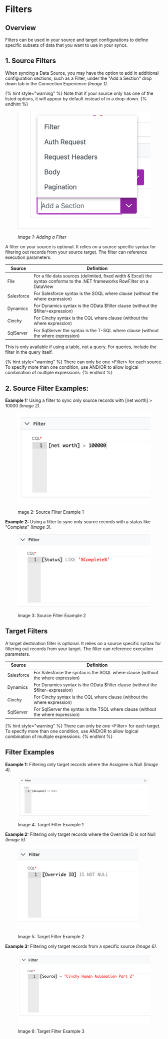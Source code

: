 # Filters

## Overview

Filters can be used in your source and target configurations to define specific subsets of data that you want to use in your syncs.

## 1. Source Filters

When syncing a Data Source, you may have the option to add in additional configuration sections, such as a Filter, under the "Add a Section" drop down tab in the Connection Experience _(Image 1)._

{% hint style="warning" %}
Note that if your source only has one of the listed options, it will appear by default instead of in a drop-down.
{% endhint %}

<figure><img src="../../../.gitbook/assets/image (332).png" alt=""><figcaption><p><em>Image 1: Adding a Filter</em></p></figcaption></figure>

A filter on your source is optional. It relies on a source specific syntax for filtering out records from your source target. The filter can reference execution parameters.

| Source     | Definition                                                                                                                  |
| ---------- | --------------------------------------------------------------------------------------------------------------------------- |
| File       | For a file data sources (delimited, fixed width & Excel) the syntax conforms to the .NET frameworks RowFilter on a DataView |
| Salesforce | For Salesforce syntax is the SOQL where clause (without the where expression)                                               |
| Dynamics   | For Dynamics syntax is the OData $filter clause (without the $filter=expression)                                            |
| Cinchy     | For Cinchy syntax is the CQL where clause (without the where expression)                                                    |
| SqlServer  | For SqlServer the syntax is the T-SQL where clause (without the where expression)                                           |

This is only available if using a table, not a query. For queries, include the filter in the query itself.&#x20;

{% hint style="warning" %}
There can only be one \<Filter>  for each source. To specify more than one condition, use AND/OR to allow logical combination of multiple expressions.
{% endhint %}

## 2. Source Filter Examples:

**Example 1:** Using a filter to sync only source records with \[net worth] > 10000 _(Image 2)._

<figure><img src="../../../.gitbook/assets/image (496).png" alt=""><figcaption><p>mage 2: Source Filter Example 1</p></figcaption></figure>

**Example 2:** Using a filter to sync only source records with a status like "Complete" _(Image 3)._

<figure><img src="../../../.gitbook/assets/image (227).png" alt=""><figcaption><p>Image 3: Source Filter Example 2</p></figcaption></figure>

## Target Filters

A target destination filter is optional. It relies on a source specific syntax for filtering out records from your target. The filter can reference execution parameters.

| Source     | Definition                                                                        |
| ---------- | --------------------------------------------------------------------------------- |
| Salesforce | For Salesforce the syntax is the SOQL where clause (without the where expression) |
| Dynamics   | For Dynamics syntax is the OData $filter clause (without the $filter=expression)  |
| Cinchy     | For Cinchy syntax is the CQL where clause (without the where expression)          |
| SqlServer  | For SqlServer the syntax is the TSQL where clause (without the where expression)  |

{% hint style="warning" %}
There can only be one \<Filter>  for each target. To specify more than one condition, use AND/OR to allow logical combination of multiple expressions.
{% endhint %}

## Filter Examples

**Example 1:** Filtering only target records where the Assignee is Null _(Image 4)._

<figure><img src="../../../.gitbook/assets/image (125).png" alt=""><figcaption><p>Image 4: Target Filter Example 1</p></figcaption></figure>

**Example 2:** Filtering only target records where the Override ID is not Null _(Image 5)._

<figure><img src="../../../.gitbook/assets/image (273).png" alt=""><figcaption><p>Image 5: Target Filter Example 2</p></figcaption></figure>

**Example 3:** Filtering only target records from a specific source _(Image 6)._

<figure><img src="../../../.gitbook/assets/image (271).png" alt=""><figcaption><p>Image 6: Target Filter Example 3</p></figcaption></figure>
